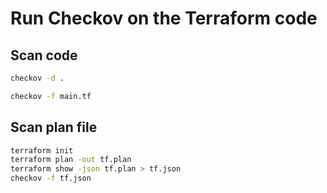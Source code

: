 # Run Checkov on the Terraform code

## Scan code

```bash
checkov -d .

checkov -f main.tf
```

## Scan plan file

```bash
terraform init
terraform plan -out tf.plan
terraform show -json tf.plan > tf.json
checkov -f tf.json
```
